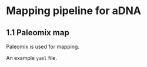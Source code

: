 
# Mapping pipeline for aDNA
## 1.1 Paleomix map
Paleomix is used for mapping.

An example `yaml` file.
``` bash



```

